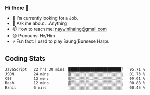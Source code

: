### Hi there 👋

- 🔭 I’m currently looking for a Job.
- 💬 Ask me about ...Anything
- 📫 How to reach me: naywinlhaing@gmail.com
- 😄 Pronouns: He/Him
- ⚡ Fun fact: I used to play Saung(Burmese Harp).


## Coding Stats
<!--START_SECTION:waka-->

```txt
JavaScript   22 hrs 30 mins  ████████████████████████░   95.71 %
JSON         24 mins         ▒░░░░░░░░░░░░░░░░░░░░░░░░   01.73 %
CSS          12 mins         ▒░░░░░░░░░░░░░░░░░░░░░░░░   00.91 %
Bash         12 mins         ▒░░░░░░░░░░░░░░░░░░░░░░░░   00.88 %
Ezhil        6 mins          ░░░░░░░░░░░░░░░░░░░░░░░░░   00.45 %
```

<!--END_SECTION:waka-->
